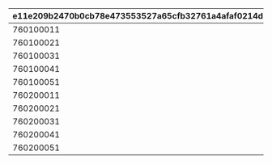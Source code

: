 |e11e209b2470b0cb78e473553527a65cfb32761a4afaf0214d09db03b8084e97|b923674ca9377cd3e397354e1b263d6d72987590fdb4b2228f20999db5ea86ce|e9f0eda305fcca2dca92e1cf3e0638ee994c0b10c0825ce7df1a37979d789fe7|f56d8bb1a6ef887da8a8dfcf4281dabdfe67b4230ab3a2da1da94f1236ed5c54|7e3aadc098d43148e7cd0b39f539a78010ef35c4e5e8627b6e7bf6adb35250a8|8611a6a81832d7aeae0d6686f48124c20ee3dfd999a6ea951bbbd884b7c0baed|3ed5689d981f5d6a47cd2d76507190d49d27dbeff1d1e921316ce1150b15d4ef|9481801bd14173ebc8687a7f0862456f0f2416dd5fd94eac52df038d526f9302|
| --- | --- | --- | --- | --- | --- | --- | --- |
|760100011|376010001|1|276010001|1|2024/10/15 15:00:00|76010001|90|
|760100021|376010002|1|276010002|2|2024/10/15 15:00:00|76010002|90|
|760100031|376010003|1|276010003|3|2024/10/15 15:00:00|76010003|90|
|760100041|376010004|1|276010004|4|2024/10/15 15:00:00|76010004|90|
|760100051|376010005|1|276010005|5|2024/10/15 15:00:00|76010005|90|
|760200011|376020001|2|276020001|1|2024/10/15 15:00:00|76020001|90|
|760200021|376020002|2|276020002|2|2024/10/15 15:00:00|76020002|90|
|760200031|376020003|2|276020003|3|2024/10/15 15:00:00|76020003|90|
|760200041|376020004|2|276020004|4|2024/10/15 15:00:00|76020004|90|
|760200051|376020005|2|276020005|5|2024/10/15 15:00:00|76020005|90|